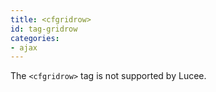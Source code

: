 ```yaml
---
title: <cfgridrow>
id: tag-gridrow
categories:
- ajax
---
```


The `<cfgridrow>` tag is not supported by Lucee.
